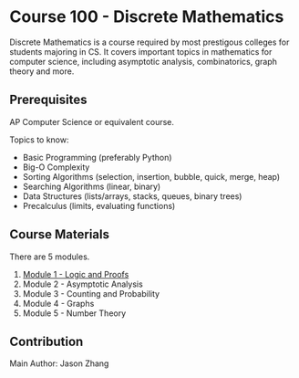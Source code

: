 # Course 100 - Discrete Mathematics

Discrete Mathematics is a course required by most prestigous colleges for students majoring in CS. It covers important topics in mathematics for computer science, including asymptotic analysis, combinatorics, graph theory and more.

## Prerequisites

AP Computer Science or equivalent course.

Topics to know:
- Basic Programming (preferably Python)
- Big-O Complexity
- Sorting Algorithms (selection, insertion, bubble, quick, merge, heap)
- Searching Algorithms (linear, binary)
- Data Structures (lists/arrays, stacks, queues, binary trees)
- Precalculus (limits, evaluating functions)

## Course Materials

There are 5 modules.

1. [Module 1 - Logic and Proofs](/courses/code1/course100/module1)
2. Module 2 - Asymptotic Analysis
3. Module 3 - Counting and Probability
4. Module 4 - Graphs
5. Module 5 - Number Theory

## Contribution

Main Author: Jason Zhang
